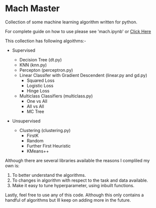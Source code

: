 # Mach Master

Collection of some machine learning algorithm written for python.

For complete guide on how to use please see 'mach.ipynb' or [Click Here](https://github.com/abaleem/mach-master/blob/master/mach.ipynb)

This collection has following algoithms:-
* Supervised
    * Decision Tree (dt.py)
    * KNN (knn.py)
    * Percepton (perceptron.py)
    * Linear Classifer with Gradient Descendent (linear.py and gd.py)
        * Squared Loss
        * Logistic Loss
        * Hinge Loss   
     * Multiclass Classifiers (multiclass.py)
        * One vs All
        * All vs All
        * MC Tree

* Unsupervised
    * Clustering (clustering.py)
        * FirstK
        * Random
        * Further First Heuristic
        * KMeans++


Although there are several libraries available the reasons I compliled my own is:

1. To better understand the algorithms.
2. To changes in algorithm with respect to the task and data available.
3. Make it easy to tune hyperparameter, using inbuilt functions.

Lastly, feel free to use any of this code. Although this only contains a handful of algorithms but Ill keep on adding more in the future.
